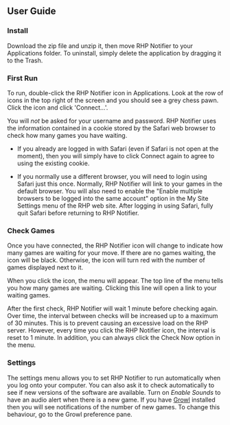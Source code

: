 User Guide
----------

### Install

Download the zip file and unzip it, then move RHP Notifier to your Applications folder. 
To uninstall, simply delete the application by dragging it to the Trash.

### First Run

To run, double-click the RHP Notifier icon in Applications. Look at the row of icons in the top right of the screen and you should see a grey chess pawn. Click the icon and click 'Connect...'. 

You will *not* be asked for your username and password. RHP Notifier uses the information contained in a cookie stored by the Safari web browser to check how many games you have waiting.

* If you already are logged in with Safari (even if Safari is not open at the moment), then you will simply have to click Connect again to agree to using the existing cookie.

* If you normally use a different browser, you will need to login using Safari just this once. Normally, RHP Notifier will link to your games in the default browser. You will also need to enable the "Enable multiple browsers to be logged into the same account" option in the My Site Settings menu of the RHP web site. After logging in using Safari, fully quit Safari before returning to RHP Notifier.

### Check Games

Once you have connected, the RHP Notifier icon will change to indicate how many games are waiting for your move. If there are no games waiting, the icon will be black. Otherwise, the icon will turn red with the number of games displayed next to it.

When you click the icon, the menu will appear. The top line of the menu tells you how many games are waiting. Clicking this line will open a link to your waiting games.

After the first check, RHP Notifier will wait 1 minute before checking again. Over time, the interval between checks will be increased up to a maximum of 30 minutes. This is to prevent causing an excessive load on the RHP server. However, every time you click the RHP Notifier icon, the interval is reset to 1 minute. In addition, you can always click the Check Now option in the menu.

### Settings

The settings menu allows you to set RHP Notifier to run automatically when you log onto your computer. You can also ask it to check automatically to see if new versions of the software are available. Turn on *Enable Sounds* to have an audio alert when there is a new game. If you have [Growl](http://growl.info/) installed then you will see notifications of the number of new games. To change this behaviour, go to the Growl preference pane.

